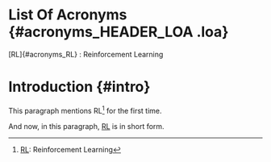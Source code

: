 # List Of Acronyms {#acronyms_HEADER_LOA .loa}

[RL]{#acronyms_RL}
:   Reinforcement Learning

# Introduction {#intro}

This paragraph mentions RL[^1] for the first time.

And now, in this paragraph, [RL](#acronyms_RL) is in short form.

[^1]: [RL](#acronyms_RL): Reinforcement Learning
